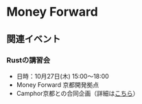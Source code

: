 # Money Forward

## 関連イベント
### Rustの講習会
- 日時：10月27日(木) 15:00〜18:00
- Money Forward 京都開発拠点
- Camphor京都との合同企画（詳細は[こちら](https://camphor.connpass.com/event/261345/)）